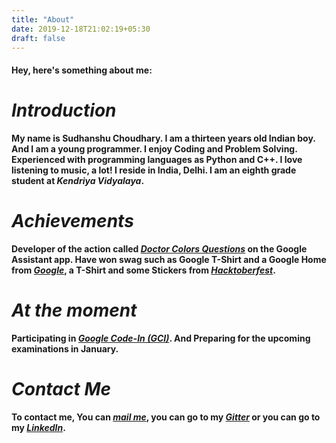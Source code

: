 ```yaml
---
title: "About"
date: 2019-12-18T21:02:19+05:30
draft: false
---
```


 #### Hey, here's something about me:

 # *Introduction*

 **My name is Sudhanshu Choudhary. I am a thirteen years old Indian boy. And I am a young programmer. I enjoy Coding and Problem Solving. Experienced with programming languages as Python and C++. I love listening to music, a lot! I reside in India, Delhi. I am an eighth grade student at *Kendriya Vidyalaya*.** 
 
 # *Achievements*

 **Developer of the action called *[Doctor Colors Questions](https://assistant.google.com/services/a/uid/000000ff4bd587f6?hl=en)* on the Google Assistant app. Have won swag such as Google T-Shirt and a Google Home from *[Google](https://www.google.com)*, a T-Shirt and some Stickers from *[Hacktoberfest](https://hacktoberfest.digitalocean.com/)*.**

 # *At the moment*

 **Participating in *[Google Code-In (GCI)](https://codein.withgoogle.com/)*. And Preparing for the upcoming examinations in January.**

 # *Contact Me*

 **To contact me, You can *[mail me](mailto:sudhanshuchoudhary2005@gmail.com)*, you can go to my *[Gitter](https://gitter.im/ricksanc)* or you can go to my *[LinkedIn](https://www.linkedin.com/in/sudhanshu-choudhary-583a1519a/)*.**